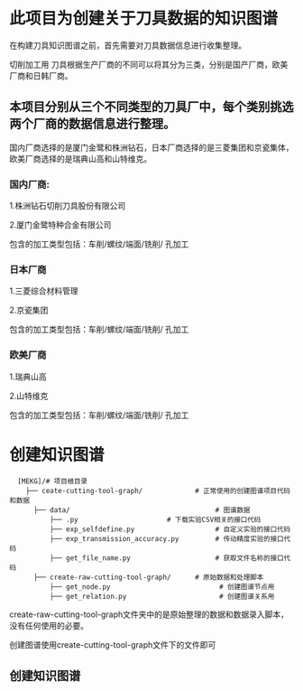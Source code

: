 # 此项目为创建关于刀具数据的知识图谱

在构建刀具知识图谱之前，首先需要对刀具数据信息进行收集整理。

切削加工用 刀具根据生产厂商的不同可以将其分为三类，分别是国产厂商，欧美厂商和日韩厂商。

## 本项目分别从三个不同类型的刀具厂中，每个类别挑选两个厂商的数据信息进行整理。

国内厂商选择的是厦门金鹭和株洲钻石，日本厂商选择的是三菱集团和京瓷集体，欧美厂商选择的是瑞典山高和山特维克。

### 国内厂商:

1.株洲钻石切削刀具股份有限公司

2.厦门金鹭特种合金有限公司 

包含的加工类型包括：车削/螺纹/端面/铣削/ 孔加工

### 日本厂商 

1.三菱综合材料管理

2.京瓷集团 

包含的加工类型包括：车削/螺纹/端面/铣削/ 孔加工

### 欧美厂商 

1.瑞典山高

2.山特维克 

包含的加工类型包括：车削/螺纹/端面/铣削/ 孔加工

# 创建知识图谱

```chatinput
  [MEKG]/# 项目根目录
    ├── ceate-cutting-tool-graph/             # 正常使用的创建图谱项目代码和数据
      ├── data/                                    # 图谱数据
          ├── .py                      # 下载实验CSV相关的接口代码
          ├── exp_selfdefine.py                    # 自定义实验的接口代码
          ├── exp_transmission_accuracy.py         # 传动精度实验的接口代码
          ├── get_file_name.py                     # 获取文件名称的接口代码
      ├── create-raw-cutting-tool-graph/      # 原始数据和处理脚本
          ├── get_node.py                           # 创建图谱节点用
          ├── get_relation.py                       # 创建图谱关系用
```

create-raw-cutting-tool-graph文件夹中的是原始整理的数据和数据录入脚本，没有任何使用的必要。

创建图谱使用create-cutting-tool-graph文件下的文件即可

## 创建知识图谱
